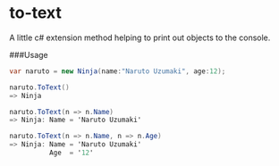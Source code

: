 to-text
=======

A little c# extension method helping to print out objects to the console.

###Usage

```c#
var naruto = new Ninja(name:"Naruto Uzumaki", age:12);
```

```c#
naruto.ToText()   
=> Ninja
```

```c#
naruto.ToText(n => n.Name)
=> Ninja: Name = 'Naruto Uzumaki'
```

```c#
naruto.ToText(n => n.Name, n => n.Age)
=> Ninja: Name = 'Naruto Uzumaki'
          Age  = '12'
```
